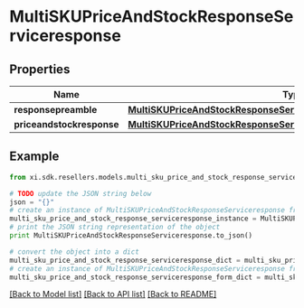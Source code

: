 # MultiSKUPriceAndStockResponseServiceresponse


## Properties

Name | Type | Description | Notes
------------ | ------------- | ------------- | -------------
**responsepreamble** | [**MultiSKUPriceAndStockResponseServiceresponseResponsepreamble**](MultiSKUPriceAndStockResponseServiceresponseResponsepreamble.md) |  | [optional] 
**priceandstockresponse** | [**MultiSKUPriceAndStockResponseServiceresponsePriceandstockresponse**](MultiSKUPriceAndStockResponseServiceresponsePriceandstockresponse.md) |  | [optional] 

## Example

```python
from xi.sdk.resellers.models.multi_sku_price_and_stock_response_serviceresponse import MultiSKUPriceAndStockResponseServiceresponse

# TODO update the JSON string below
json = "{}"
# create an instance of MultiSKUPriceAndStockResponseServiceresponse from a JSON string
multi_sku_price_and_stock_response_serviceresponse_instance = MultiSKUPriceAndStockResponseServiceresponse.from_json(json)
# print the JSON string representation of the object
print MultiSKUPriceAndStockResponseServiceresponse.to_json()

# convert the object into a dict
multi_sku_price_and_stock_response_serviceresponse_dict = multi_sku_price_and_stock_response_serviceresponse_instance.to_dict()
# create an instance of MultiSKUPriceAndStockResponseServiceresponse from a dict
multi_sku_price_and_stock_response_serviceresponse_form_dict = multi_sku_price_and_stock_response_serviceresponse.from_dict(multi_sku_price_and_stock_response_serviceresponse_dict)
```
[[Back to Model list]](../README.md#documentation-for-models) [[Back to API list]](../README.md#documentation-for-api-endpoints) [[Back to README]](../README.md)


